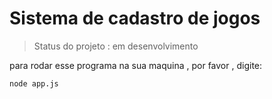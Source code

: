 <h1>Sistema de cadastro de jogos </h1>

> Status do projeto : em desenvolvimento 

para rodar esse programa na sua maquina , por favor , digite:
```
node app.js
```
